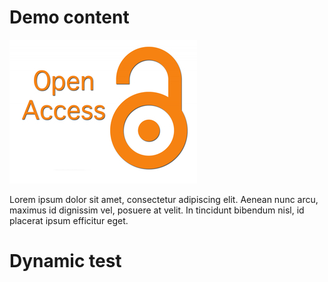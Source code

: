 # Demo content

![open access logo](https://raw.githubusercontent.com/phaidra/phaidra-ui-demo-content/main/assets/open-access.jpg)

Lorem ipsum dolor sit amet, consectetur adipiscing elit. Aenean nunc arcu, maximus id dignissim vel, posuere at velit. In tincidunt bibendum nisl, id placerat ipsum efficitur eget.


# Dynamic test

<jsonld-wrapper :pid="'o:2044651'"></jsonld-wrapper>
<script>
    window.$nuxt.use(PhaidraVueComponents)

    window.$nuxt.component('jsonld-wrapper', {
        name: 'jsonld-wrapper',
        props: {
            pid: String,
            copyrightLink: String
        },
        template: `<v-row><v-col cols="12"><p-d-jsonld :copyright-link="copyrightLink" :jsonld="displayjsonld" :pid="pid"></p-d-jsonld></v-col></v-row>`,
        data() {
            return {
                displayjsonld: {}
            }
        },
        methods: {
            loadMetadata: function (pid) {
                this.loadedMetadata = []
                var self = this
                var url = self.$store.state.instanceconfig.api + '/object/' + pid + '/metadata?mode=resolved'
                var promise = fetch(url, {
                    method: 'GET',
                    mode: 'cors'
                })
                .then(function (response) { return response.json() })
                .then(function (json) {
                    if (json.metadata['JSON-LD']) {
                        return json.metadata['JSON-LD']
                    }
                })
                .catch(function (error) {
                    console.log(error)
                })
                return promise
            },
            loadDisplay: function() {
                this.displayjsonld = {}
                let self = this
                this.loadMetadata(self.pid).then(function (jsonld) { 
                    self.displayjsonld = jsonld 
                })
            }
        },
                                mounted: function () {
            this.$store.commit('setInstanceApi', 'https://services.phaidra.univie.ac.at/api')
            this.$store.commit('setInstancePhaidra', 'phaidra.univie.ac.at')
            this.loadDisplay()
        }
    });

</script>
